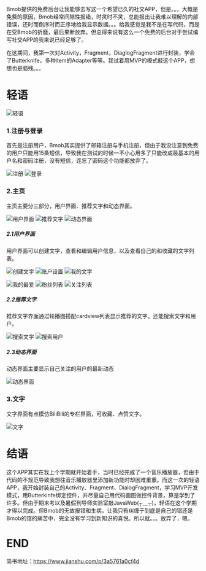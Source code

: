 Bmob提供的免费后台让我能够去写这一个希望已久的社交APP，但是。。。大概是免费的原因，Bmob经常间隙性报错，时灵时不灵，总能报出让我难以理解的内部错误，还时而倒序时而正序地给我显示数据。。。给我感觉是我不是在写代码，而是在受Bmob的折磨，最后果断放弃。但总得来说有这么一个免费的后台对于尝试编写社交APP的我来说已经足够了。

在这期间，我第一次对Activity，Fragment，DiaglogFragment进行封装，学会了Butterknife，多种item的Adapter等等。我试着用MVP的模式敲这个APP，想想也是脑残。。。

# 轻语

![轻语](https://upload-images.jianshu.io/upload_images/7019098-d56f5797ed00cf3f.png?imageMogr2/auto-orient/strip%7CimageView2/2/w/1240)

### 1.注册与登录
首先是注册用户，Bmob其实提供了邮箱注册与手机注册，但由于我没注意到免费的用户只能用15条短信，导致我在测试的时候一不小心用多了只能改成最基本的用户名和密码注册，没有短信，连忘了密码这个功能都放弃了。

![注册](https://upload-images.jianshu.io/upload_images/7019098-d4e9b1b0f8563f3d.jpg?imageMogr2/auto-orient/strip%7CimageView2/2/w/1240)
![登录](https://upload-images.jianshu.io/upload_images/7019098-0b2f9f43b12a5302.jpg?imageMogr2/auto-orient/strip%7CimageView2/2/w/1240)

### 2.主页
主页主要分三部分，用户界面、推荐文字和动态界面。

![用户界面](https://upload-images.jianshu.io/upload_images/7019098-4fb4fd0c7689ed71.jpg?imageMogr2/auto-orient/strip%7CimageView2/2/w/1240)
![推荐文字](https://upload-images.jianshu.io/upload_images/7019098-f00ed9fb635c78d5.jpg?imageMogr2/auto-orient/strip%7CimageView2/2/w/1240)
![动态界面](https://upload-images.jianshu.io/upload_images/7019098-77d6eefb840c0870.jpg?imageMogr2/auto-orient/strip%7CimageView2/2/w/1240)

##### 2.1用户界面
用户界面可以创建文字，查看和编辑用户信息，以及查看自己的和收藏的文字列表。

![创建文字](https://upload-images.jianshu.io/upload_images/7019098-53dc3b78e8c66e4d.jpg?imageMogr2/auto-orient/strip%7CimageView2/2/w/1240)
![账户设置](https://upload-images.jianshu.io/upload_images/7019098-74939ecd407f38c1.jpg?imageMogr2/auto-orient/strip%7CimageView2/2/w/1240)
![我的文字](https://upload-images.jianshu.io/upload_images/7019098-8165bf4927d91b0e.jpg?imageMogr2/auto-orient/strip%7CimageView2/2/w/1240)

![我的最爱](https://upload-images.jianshu.io/upload_images/7019098-d2bd76d07ba6e3c1.jpg?imageMogr2/auto-orient/strip%7CimageView2/2/w/1240)
![粉丝列表](https://upload-images.jianshu.io/upload_images/7019098-0c1ca71f30b3ba4a.jpg?imageMogr2/auto-orient/strip%7CimageView2/2/w/1240)
![关注列表](https://upload-images.jianshu.io/upload_images/7019098-13147123127589df.jpg?imageMogr2/auto-orient/strip%7CimageView2/2/w/1240)

##### 2.2推荐文字
推荐文字界面通过轮播图搭配cardview列表显示推荐的文字。还能搜索文字和用户。

![搜索文字](https://upload-images.jianshu.io/upload_images/7019098-90f69ad6ec92e7c2.jpg?imageMogr2/auto-orient/strip%7CimageView2/2/w/1240)
![搜索用户](https://upload-images.jianshu.io/upload_images/7019098-9e087cd07b63d56a.jpg?imageMogr2/auto-orient/strip%7CimageView2/2/w/1240)

##### 2.3动态界面
动态界面主要显示自己关注的用户的最新动态

![动态界面](https://upload-images.jianshu.io/upload_images/7019098-77d6eefb840c0870.jpg?imageMogr2/auto-orient/strip%7CimageView2/2/w/1240)

### 3.文字
文字界面有点模仿BiliBili的专栏界面，可收藏、点赞文字。

![文字](https://upload-images.jianshu.io/upload_images/7019098-00637439c19da467.jpg?imageMogr2/auto-orient/strip%7CimageView2/2/w/1240)

# 结语
这个APP其实在我上个学期就开始着手，当时已经完成了一个音乐播放器，但由于代码的不规范导致我想往音乐播放器里添加新功能时却困难重重。而这一次的轻语APP，我开始封装自己的Activity、Fragment、DialogFragment，学习MVP开发模式，用Butterkinfe绑定控件，并尽量自己用代码画图做控件背景，算是学到了许多。但由于期末考以及暑假到导师实验室敲JavaWeb(┬＿┬)，轻语在这个学期才得以完成。但Bmob的无故报错和生病，让我只有纠缠于到底是自己的错还是Bmob的错的痛苦中，完全没有学习到新知识的喜悦。所以就。。。放弃了，嗯。

# END
简书地址：https://www.jianshu.com/p/3a5761a0cf4d
